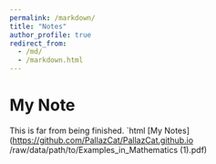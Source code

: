 ```yaml
---
permalink: /markdown/
title: "Notes"
author_profile: true
redirect_from: 
  - /md/
  - /markdown.html
---
```

My Note
======
This is far from being finished.
`html
[My Notes](https://github.com/PallazCat/PallazCat.github.io
/raw/data/path/to/Examples_in_Mathematics (1).pdf)

